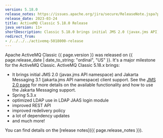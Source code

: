 ```yaml
---
version: 5.18.0
release_notes: https://issues.apache.org/jira/secure/ReleaseNote.jspa?projectId=12311210&version=12351380
release_date: 2023-03-24
title: ActiveMQ Classic 5.18.0 Release
java_version: 11+
shortDescription: Classic 5.18.0 brings initial JMS 2.0 (javax.jms API) and Jakarta Messaging 3.1 (jakarta.jms API) client support, Spring 5.3.x, and various dependency updates, fixes and improvements.
redirect_from:
- /../../../activemq-5018000-release
---
```

Apache ActiveMQ Classic {{ page.version }} was released on {{ page.release_date | date_to_string: "ordinal", "US" }}. It's a major milestone for the ActiveMQ Classic.
ActiveMQ Classic 5.18.x brings:
* It brings initial JMS 2.0 (javax.jms API namespace) and Jakarta Messaging 3.1 (jakarta.jms API namespace) client support. See the [JMS 2.0 page]({{site.baseurl}}/components/classic/documentation/jms2) for more details on the available functionality and how to use the Jakarta Messaging support.
* Spring 5.3.x
* optimized LDAP use in LDAP JAAS login module
* improved REST API
* improved redelivery policy
* a lot of dependency updates
* and much more!

You can find details on the [release notes]({{ page.release_notes }}).

